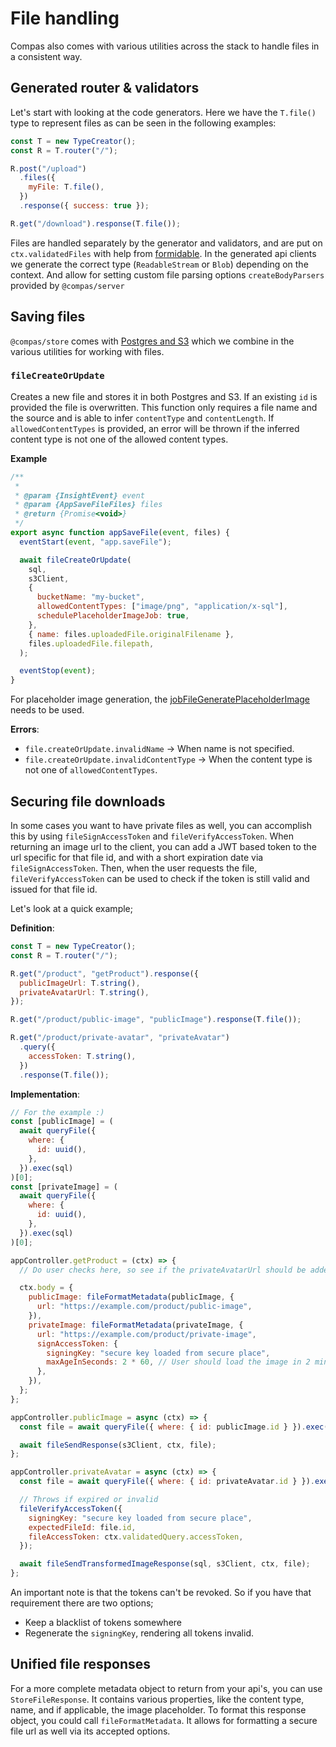 # File handling

Compas also comes with various utilities across the stack to handle files in a
consistent way.

## Generated router & validators

Let's start with looking at the code generators. Here we have the `T.file()`
type to represent files as can be seen in the following examples:

```js
const T = new TypeCreator();
const R = T.router("/");

R.post("/upload")
  .files({
    myFile: T.file(),
  })
  .response({ success: true });

R.get("/download").response(T.file());
```

Files are handled separately by the generator and validators, and are put on
`ctx.validatedFiles` with help from
[formidable](https://www.npmjs.com/package/formidable). In the generated api
clients we generate the correct type (`ReadableStream` or `Blob`) depending on
the context. And allow for setting custom file parsing options
`createBodyParsers` provided by `@compas/server`

## Saving files

`@compas/store` comes with [Postgres and S3](/features/postgres-and-s3.html)
which we combine in the various utilities for working with files.

### `fileCreateOrUpdate`

Creates a new file and stores it in both Postgres and S3. If an existing `id` is
provided the file is overwritten. This function only requires a file name and
the source and is able to infer `contentType` and `contentLength`. If
`allowedContentTypes` is provided, an error will be thrown if the inferred
content type is not one of the allowed content types.

**Example**

```js
/**
 *
 * @param {InsightEvent} event
 * @param {AppSaveFileFiles} files
 * @return {Promise<void>}
 */
export async function appSaveFile(event, files) {
  eventStart(event, "app.saveFile");

  await fileCreateOrUpdate(
    sql,
    s3Client,
    {
      bucketName: "my-bucket",
      allowedContentTypes: ["image/png", "application/x-sql"],
      schedulePlaceholderImageJob: true,
    },
    { name: files.uploadedFile.originalFilename },
    files.uploadedFile.filepath,
  );

  eventStop(event);
}
```

For placeholder image generation, the
[jobFileGeneratePlaceholderImage](/features/background-jobs.html#jobfilegenerateplaceholderimage)
needs to be used.

**Errors**:

- `file.createOrUpdate.invalidName` -> When name is not specified.
- `file.createOrUpdate.invalidContentType` -> When the content type is not one
  of `allowedContentTypes`.

## Securing file downloads

In some cases you want to have private files as well, you can accomplish this by
using `fileSignAccessToken` and `fileVerifyAccessToken`. When returning an image
url to the client, you can add a JWT based token to the url specific for that
file id, and with a short expiration date via `fileSignAccessToken`. Then, when
the user requests the file, `fileVerifyAccessToken` can be used to check if the
token is still valid and issued for that file id.

Let's look at a quick example;

**Definition**:

```js
const T = new TypeCreator();
const R = T.router("/");

R.get("/product", "getProduct").response({
  publicImageUrl: T.string(),
  privateAvatarUrl: T.string(),
});

R.get("/product/public-image", "publicImage").response(T.file());

R.get("/product/private-avatar", "privateAvatar")
  .query({
    accessToken: T.string(),
  })
  .response(T.file());
```

**Implementation**:

```js
// For the example :)
const [publicImage] = (
  await queryFile({
    where: {
      id: uuid(),
    },
  }).exec(sql)
)[0];
const [privateImage] = (
  await queryFile({
    where: {
      id: uuid(),
    },
  }).exec(sql)
)[0];

appController.getProduct = (ctx) => {
  // Do user checks here, so see if the privateAvatarUrl should be added.

  ctx.body = {
    publicImage: fileFormatMetadata(publicImage, {
      url: "https://example.com/product/public-image",
    }),
    privateImage: fileFormatMetadata(privateImage, {
      url: "https://example.com/product/private-image",
      signAccessToken: {
        signingKey: "secure key loaded from secure place",
        maxAgeInSeconds: 2 * 60, // User should load the image in 2 minutes
      },
    }),
  };
};

appController.publicImage = async (ctx) => {
  const file = await queryFile({ where: { id: publicImage.id } }).exec(sql);

  await fileSendResponse(s3Client, ctx, file);
};

appController.privateAvatar = async (ctx) => {
  const file = await queryFile({ where: { id: privateAvatar.id } }).exec(sql);

  // Throws if expired or invalid
  fileVerifyAccessToken({
    signingKey: "secure key loaded from secure place",
    expectedFileId: file.id,
    fileAccessToken: ctx.validatedQuery.accessToken,
  });

  await fileSendTransformedImageResponse(sql, s3Client, ctx, file);
};
```

An important note is that the tokens can't be revoked. So if you have that
requirement there are two options;

- Keep a blacklist of tokens somewhere
- Regenerate the `signingKey`, rendering all tokens invalid.

## Unified file responses

For a more complete metadata object to return from your api's, you can use
`StoreFileResponse`. It contains various properties, like the content type,
name, and if applicable, the image placeholder. To format this response object,
you could call `fileFormatMetadata`. It allows for formatting a secure file url
as well via its accepted options.
